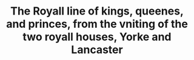 ---
layout: page
title: The Royall line of kings, queenes, and princes, from the vniting of the two royall houses, Yorke and Lancaster
filename: A00025
---